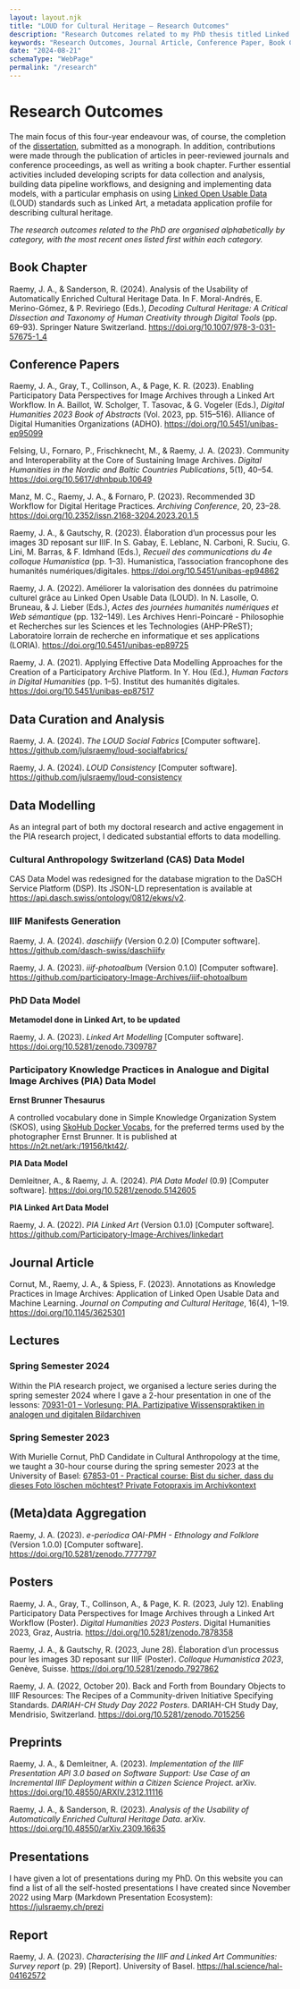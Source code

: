 ```yaml
---
layout: layout.njk
title: "LOUD for Cultural Heritage – Research Outcomes"
description: "Research Outcomes related to my PhD thesis titled Linked Open Usable Data for Cultural Heritage: Perspectives on Community Practices and Semantic Interoperability"
keywords: "Research Outcomes, Journal Article, Conference Paper, Book Chapter, Data Curation, Data Modelling, Software, Data Pipeline"
date: "2024-08-21"
schemaType: "WebPage"
permalink: "/research"
---
```


# Research Outcomes

The main focus of this four-year endeavour was, of course, the completion of the [dissertation](thesis.html), submitted as a monograph. In addition, contributions were made through the publication of articles in peer-reviewed journals and conference proceedings, as well as writing a book chapter. Further essential activities included developing scripts for data collection and analysis, building data pipeline workflows, and designing and implementing data models, with a particular emphasis on using [Linked Open Usable Data](loud.html) (LOUD) standards such as Linked Art, a metadata application profile for describing cultural heritage.

_The research outcomes related to the PhD are organised alphabetically by category, with the most recent ones listed first within each category._

## Book Chapter

Raemy, J. A., & Sanderson, R. (2024). Analysis of the Usability of Automatically Enriched Cultural Heritage Data. In F. Moral-Andrés, E. Merino-Gómez, & P. Reviriego (Eds.), _Decoding Cultural Heritage: A Critical Dissection and Taxonomy of Human Creativity through Digital Tools_ (pp. 69–93). Springer Nature Switzerland. https://doi.org/10.1007/978-3-031-57675-1_4


## Conference Papers

Raemy, J. A., Gray, T., Collinson, A., & Page, K. R. (2023). Enabling Participatory Data Perspectives for Image Archives through a Linked Art Workflow. In A. Baillot, W. Scholger, T. Tasovac, & G. Vogeler (Eds.), _Digital Humanities 2023 Book of Abstracts_ (Vol. 2023, pp. 515–516). Alliance of Digital Humanities Organizations (ADHO). https://doi.org/10.5451/unibas-ep95099

Felsing, U., Fornaro, P., Frischknecht, M., & Raemy, J. A. (2023). Community and Interoperability at the Core of Sustaining Image Archives. _Digital Humanities in the Nordic and Baltic Countries Publications_, 5(1), 40–54. https://doi.org/10.5617/dhnbpub.10649

Manz, M. C., Raemy, J. A., & Fornaro, P. (2023). Recommended 3D Workflow for Digital Heritage Practices. _Archiving Conference_, 20, 23–28. https://doi.org/10.2352/issn.2168-3204.2023.20.1.5

Raemy, J. A., & Gautschy, R. (2023). Élaboration d’un processus pour les images 3D reposant sur IIIF. In S. Gabay, E. Leblanc, N. Carboni, R. Suciu, G. Lini, M. Barras, & F. Idmhand (Eds.), _Recueil des communications du 4e colloque Humanistica_ (pp. 1–3). Humanistica, l’association francophone des humanités numériques/digitales. https://doi.org/10.5451/unibas-ep94862

Raemy, J. A. (2022). Améliorer la valorisation des données du patrimoine culturel grâce au Linked Open Usable Data (LOUD). In N. Lasolle, O. Bruneau, & J. Lieber (Eds.), _Actes des journées humanités numériques et Web sémantique_ (pp. 132–149). Les Archives Henri-Poincaré - Philosophie et Recherches sur les Sciences et les Technologies (AHP-PReST); Laboratoire lorrain de recherche en informatique et ses applications (LORIA). https://doi.org/10.5451/unibas-ep89725

Raemy, J. A. (2021). Applying Effective Data Modelling Approaches for the Creation of a Participatory Archive Platform. In Y. Hou (Ed.), _Human Factors in Digital Humanities_ (pp. 1–5). Institut des humanités digitales. https://doi.org/10.5451/unibas-ep87517

## Data Curation and Analysis

Raemy, J. A. (2024). _The LOUD Social Fabrics_ [Computer software]. https://github.com/julsraemy/loud-socialfabrics/

Raemy, J. A. (2024). _LOUD Consistency_ [Computer software]. https://github.com/julsraemy/loud-consistency

## Data Modelling

As an integral part of both my doctoral research and active engagement in the PIA research project, I dedicated substantial efforts to data modelling. 

### Cultural Anthropology Switzerland (CAS) Data Model 

CAS Data Model was redesigned for the database migration to the DaSCH Service Platform (DSP). Its JSON-LD representation is available at https://api.dasch.swiss/ontology/0812/ekws/v2. 

### IIIF Manifests Generation

Raemy, J. A. (2024). _daschiiify_ (Version 0.2.0) [Computer software]. https://github.com/dasch-swiss/daschiiify

Raemy, J. A. (2023). _iiif-photoalbum_ (Version 0.1.0) [Computer software]. https://github.com/participatory-Image-Archives/iiif-photoalbum

### PhD Data Model

**Metamodel done in Linked Art, to be updated**

Raemy, J. A. (2023). _Linked Art Modelling_ [Computer software]. https://doi.org/10.5281/zenodo.7309787

### Participatory Knowledge Practices in Analogue and Digital Image Archives (PIA) Data Model

**Ernst Brunner Thesaurus**

A controlled vocabulary done in Simple Knowledge Organization System (SKOS), using [SkoHub Docker Vocabs](https://github.com/skohub-io/skohub-docker-vocabs), for the preferred terms used by the photographer Ernst Brunner. It is published at https://n2t.net/ark:/19156/tkt42/.

**PIA Data Model**

Demleitner, A., & Raemy, J. A. (2024). _PIA Data Model_ (0.9) [Computer software]. https://doi.org/10.5281/zenodo.5142605

**PIA Linked Art Data Model**

Raemy, J. A. (2022). _PIA Linked Art_ (Version 0.1.0) [Computer software]. https://github.com/Participatory-Image-Archives/linkedart

## Journal Article

Cornut, M., Raemy, J. A., & Spiess, F. (2023). Annotations as Knowledge Practices in Image Archives: Application of Linked Open Usable Data and Machine Learning. _Journal on Computing and Cultural Heritage_, 16(4), 1–19. https://doi.org/10.1145/3625301

## Lectures

### Spring Semester 2024

Within the PIA research project, we organised a lecture series during the spring semester 2024 where I gave a 2-hour presentation in one of the lessons: [70931-01 – Vorlesung: PIA. Partizipative Wissenspraktiken in analogen und digitalen Bildarchiven](https://vorlesungsverzeichnis.unibas.ch/de/home?id=282833)

### Spring Semester 2023

With Murielle Cornut, PhD Candidate in Cultural Anthropology at the time, we taught a 30-hour course during the spring semester 2023 at the University of Basel: [67853-01 - Practical course: Bist du sicher, dass du dieses Foto löschen möchtest? Private Fotopraxis im Archivkontext](https://vorlesungsverzeichnis.unibas.ch/de/recherche?id=274163)

## (Meta)data Aggregation

Raemy, J. A. (2023). _e-periodica OAI-PMH - Ethnology and Folklore_ (Version 1.0.0) [Computer software]. https://doi.org/10.5281/zenodo.7777797

## Posters

Raemy, J. A., Gray, T., Collinson, A., & Page, K. R. (2023, July 12). Enabling Participatory Data Perspectives for Image Archives through a Linked Art Workflow (Poster). _Digital Humanities 2023 Posters_. Digital Humanities 2023, Graz, Austria. https://doi.org/10.5281/zenodo.7878358

Raemy, J. A., & Gautschy, R. (2023, June 28). Élaboration d’un processus pour les images 3D reposant sur IIIF (Poster). _Colloque Humanistica 2023_, Genève, Suisse. https://doi.org/10.5281/zenodo.7927862

Raemy, J. A. (2022, October 20). Back and Forth from Boundary Objects to IIIF Resources: The Recipes of a Community-driven Initiative Specifying Standards. _DARIAH-CH Study Day 2022 Posters_. DARIAH-CH Study Day, Mendrisio, Switzerland. https://doi.org/10.5281/zenodo.7015256

## Preprints

Raemy, J. A., & Demleitner, A. (2023). _Implementation of the IIIF Presentation API 3.0 based on Software Support: Use Case of an Incremental IIIF Deployment within a Citizen Science Project_. arXiv. https://doi.org/10.48550/ARXIV.2312.11116

Raemy, J. A., & Sanderson, R. (2023). _Analysis of the Usability of Automatically Enriched Cultural Heritage Data_. arXiv. https://doi.org/10.48550/arXiv.2309.16635

## Presentations

I have given a lot of presentations during my PhD. On this website you can find a list of all the self-hosted presentations I have created since November 2022 using Marp (Markdown Presentation Ecosystem): https://julsraemy.ch/prezi

## Report

Raemy, J. A. (2023). _Characterising the IIIF and Linked Art Communities: Survey report_ (p. 29) [Report]. University of Basel. https://hal.science/hal-04162572